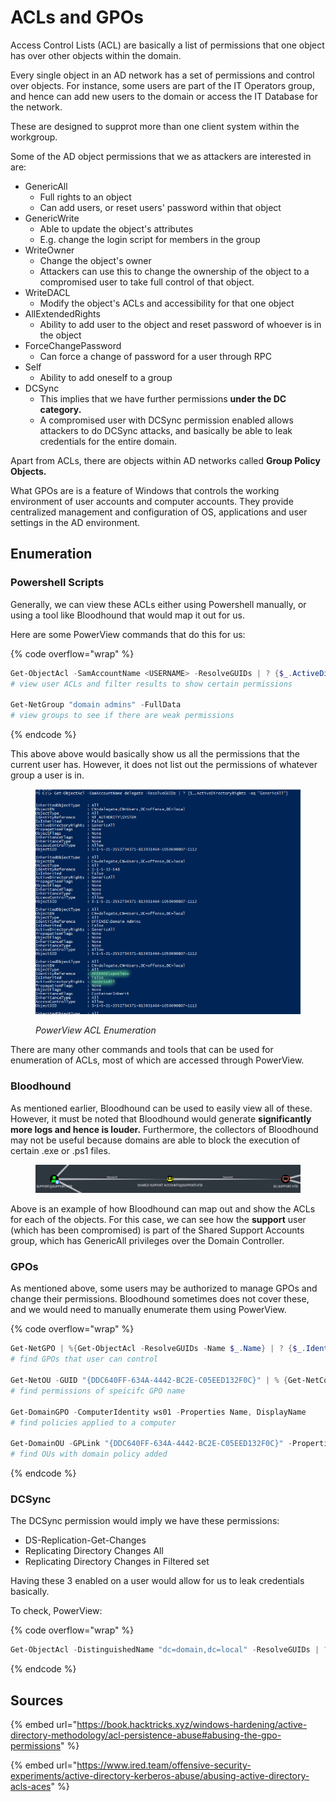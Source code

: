 # ACLs and GPOs

Access Control Lists (ACL) are basically a list of permissions that one object has over other objects within the domain.

Every single object in an AD network has a set of permissions and control over objects. For instance, some users are part of the IT Operators group, and hence can add new users to the domain or access the IT Database for the network.&#x20;

These are designed to supprot more than one client system within the workgroup.

Some of the AD object permissions that we as attackers are interested in are:

* GenericAll
  * Full rights to an object
  * Can add users, or reset users' password within that object
* GenericWrite
  * Able to update the object's attributes
  * E.g. change the login script for members in the group
* WriteOwner
  * Change the object's owner&#x20;
  * Attackers can use this to change the ownership of the object to a compromised user to take full control of that object.
* WriteDACL
  * Modify the object's ACLs and accessibility for that one object
* AllExtendedRights
  * Ability to add user to the object and reset password of whoever is in the object
* ForceChangePassword
  * Can force a change of password for a user through RPC
* Self
  * Ability to add oneself to a group
* DCSync
  * This implies that we have further permissions **under the DC category.**
  * A compromised user with DCSync permission enabled allows attackers to do DCSync attacks, and basically be able to leak credentials for the entire domain.

Apart from ACLs, there are objects within AD networks called **Group Policy Objects.**&#x20;

What GPOs are is a feature of Windows that controls the working environment of user accounts and computer accounts. They provide centralized management and configuration of OS, applications and user settings in the AD environment.&#x20;

## Enumeration

### Powershell Scripts

Generally, we can view these ACLs either using Powershell manually, or using a tool like Bloodhound that would map it out for us.

Here are some PowerView commands that do this for us:

{% code overflow="wrap" %}
```powershell
Get-ObjectAcl -SamAccountName <USERNAME> -ResolveGUIDs | ? {$_.ActiveDirectoryRights -eq "<persmission>"} 
# view user ACLs and filter results to show certain permissions

Get-NetGroup "domain admins" -FullData
# view groups to see if there are weak permissions
```
{% endcode %}

This above above would basically show us all the permissions that the current user has. However, it does not list out the permissions of whatever group a user is in.

<figure><img src="../../.gitbook/assets/image (14) (1) (1).png" alt=""><figcaption><p><em>PowerView ACL Enumeration</em></p></figcaption></figure>

There are many other commands and tools that can be used for enumeration of ACLs, most of which are accessed through PowerView.

### Bloodhound

As mentioned earlier, Bloodhound can be used to easily view all of these. However, it must be noted that Bloodhound would generate **significantly more logs and hence is louder.** Furthermore, the collectors of Bloodhound may not be useful because domains are able to block the execution of certain .exe or .ps1 files.

<figure><img src="../../.gitbook/assets/image (57) (1) (1).png" alt=""><figcaption></figcaption></figure>

Above is an example of how Bloodhound can map out and show the ACLs for each of the objects. For this case, we can see how the **support** user (which has been compromised) is part of the Shared Support Accounts group, which has GenericAll privileges over the Domain Controller.

### GPOs

As mentioned above, some users may be authorized to manage GPOs and change their permissions. Bloodhound sometimes does not cover these, and we would need to manually enumerate them using PowerView.

{% code overflow="wrap" %}
```powershell
Get-NetGPO | %{Get-ObjectAcl -ResolveGUIDs -Name $_.Name} | ? {$_.IdentityReference -eq "OFFENSE\spotless"}
# find GPOs that user can control

Get-NetOU -GUID "{DDC640FF-634A-4442-BC2E-C05EED132F0C}" | % {Get-NetComputer -ADSpath $_}
# find permissions of speicifc GPO name

Get-DomainGPO -ComputerIdentity ws01 -Properties Name, DisplayName
# find policies applied to a computer

Get-DomainOU -GPLink "{DDC640FF-634A-4442-BC2E-C05EED132F0C}" -Properties DistinguishedName
# find OUs with domain policy added
```
{% endcode %}

### DCSync

The DCSync permission would imply we have these permissions:

* DS-Replication-Get-Changes
* Replicating Directory Changes All
* Replicating Directory Changes in Filtered set

Having these 3 enabled on a user would allow for us to leak credentials basically.

To check, PowerView:

{% code overflow="wrap" %}
```powershell
Get-ObjectAcl -DistinguishedName "dc=domain,dc=local" -ResolveGUIDs | ?{($_.ObjectType -match 'replication-get') -or ($_.ActiveDirectoryRights -match 'GenericAll')}
```
{% endcode %}

## Sources

{% embed url="https://book.hacktricks.xyz/windows-hardening/active-directory-methodology/acl-persistence-abuse#abusing-the-gpo-permissions" %}

{% embed url="https://www.ired.team/offensive-security-experiments/active-directory-kerberos-abuse/abusing-active-directory-acls-aces" %}
